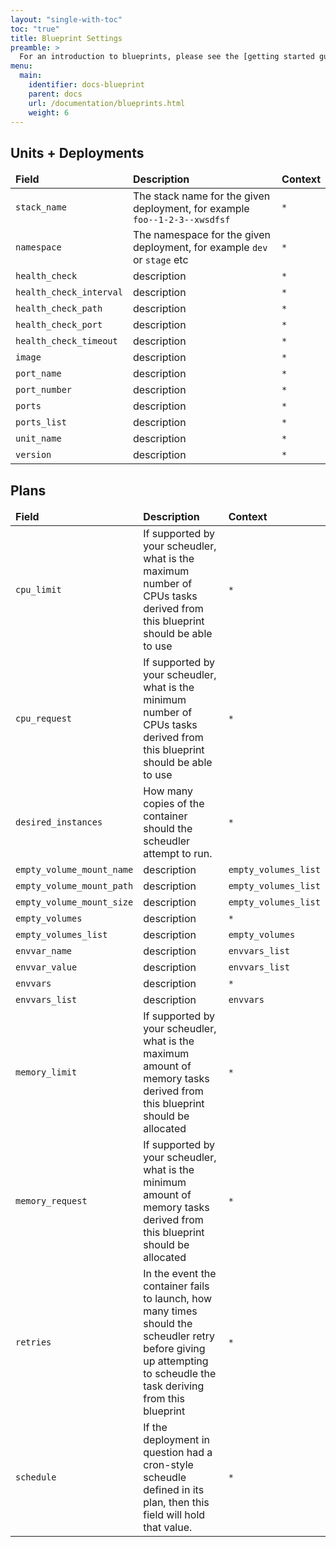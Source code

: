 ```yaml
---
layout: "single-with-toc"
toc: "true"
title: Blueprint Settings
preamble: >
  For an introduction to blueprints, please see the [getting started guide](/getting-started/blueprints.html). This reference covers the available template attributes that blueprint authors can use, along with some examples. For ease of reading, this reference for blueprint fields is broken down into a few logical sections.
menu:
  main:
    identifier: docs-blueprint
    parent: docs
    url: /documentation/blueprints.html
    weight: 6
---
```


## Units + Deployments

<table class="table table-striped">
  <thead>
    <tr>
      <td width="30%"><strong>Field</strong></td>
      <td><strong>Description</strong></td>
      <td><strong>Context</strong></td>
    </tr>
  </thead>
  <tbody>
    <tr>
      <td><code>stack_name</code></td>
      <td>The stack name for the given deployment, for example <code>foo--1-2-3--xwsdfsf</code></td>
      <td><code>*</code></td>
    </tr>
    <tr>
      <td><code>namespace</code></td>
      <td>The namespace for the given deployment, for example <code>dev</code> or <code>stage</code> etc</td>
      <td><code>*</code></td>
    </tr>
    <tr>
      <td><code>health_check</code></td>
      <td>description</td>
      <td><code>*</code></td>
    </tr>
    <tr>
      <td><code>health_check_interval</code></td>
      <td>description</td>
      <td><code>*</code></td>
    </tr>
    <tr>
      <td><code>health_check_path</code></td>
      <td>description</td>
      <td><code>*</code></td>
    </tr>
    <tr>
      <td><code>health_check_port</code></td>
      <td>description</td>
      <td><code>*</code></td>
    </tr>
    <tr>
      <td><code>health_check_timeout</code></td>
      <td>description</td>
      <td><code>*</code></td>
    </tr>
    <tr>
      <td><code>image</code></td>
      <td>description</td>
      <td><code>*</code></td>
    </tr>
    <tr>
      <td><code>port_name</code></td>
      <td>description</td>
      <td><code>*</code></td>
    </tr>
    <tr>
      <td><code>port_number</code></td>
      <td>description</td>
      <td><code>*</code></td>
    </tr>
    <tr>
      <td><code>ports</code></td>
      <td>description</td>
      <td><code>*</code></td>
    </tr>
    <tr>
      <td><code>ports_list</code></td>
      <td>description</td>
      <td><code>*</code></td>
    </tr>
    <tr>
      <td><code>unit_name</code></td>
      <td>description</td>
      <td><code>*</code></td>
    </tr>
    <tr>
      <td><code>version</code></td>
      <td>description</td>
      <td><code>*</code></td>
    </tr>
  </tbody>
</table>

## Plans

<table class="table table-striped">
  <thead>
    <tr>
      <td width="28%"><strong>Field</strong></td>
      <td><strong>Description</strong></td>
      <td width="28%"><strong>Context</strong></td>
    </tr>
  </thead>
  <tbody>
    <tr>
      <td><code>cpu_limit</code></td>
      <td>If supported by your scheudler, what is the maximum number of CPUs tasks derived from this blueprint should be able to use</td>
      <td><code>*</code></td>
    </tr>
    <tr>
      <td><code>cpu_request</code></td>
      <td>If supported by your scheudler, what is the minimum number of CPUs tasks derived from this blueprint should be able to use</td>
      <td><code>*</code></td>
    </tr>
    <tr>
      <td><code>desired_instances</code></td>
      <td>How many copies of the container should the scheudler attempt to run.</td>
      <td><code>*</code></td>
    </tr>
    <tr>
      <td><code>empty_volume_mount_name</code></td>
      <td>description</td>
      <td><code>empty_volumes_list</code></td>
    </tr>
    <tr>
      <td><code>empty_volume_mount_path</code></td>
      <td>description</td>
      <td><code>empty_volumes_list</code></td>
    </tr>
    <tr>
      <td><code>empty_volume_mount_size</code></td>
      <td>description</td>
      <td><code>empty_volumes_list</code></td>
    </tr>
    <tr>
      <td><code>empty_volumes</code></td>
      <td>description</td>
      <td><code>*</code></td>
    </tr>
    <tr>
      <td><code>empty_volumes_list</code></td>
      <td>description</td>
      <td><code>empty_volumes</code></td>
    </tr>
    <tr>
      <td><code>envvar_name</code></td>
      <td>description</td>
      <td><code>envvars_list</code></td>
    </tr>
    <tr>
      <td><code>envvar_value</code></td>
      <td>description</td>
      <td><code>envvars_list</code></td>
    </tr>
    <tr>
      <td><code>envvars</code></td>
      <td>description</td>
      <td><code>*</code></td>
    </tr>
    <tr>
      <td><code>envvars_list</code></td>
      <td>description</td>
      <td><code>envvars</code></td>
    </tr>
    <tr>
      <td><code>memory_limit</code></td>
      <td>If supported by your scheudler, what is the maximum amount of memory tasks derived from this blueprint should be allocated</td>
      <td><code>*</code></td>
    </tr>
    <tr>
      <td><code>memory_request</code></td>
      <td>If supported by your scheudler, what is the minimum amount of memory tasks derived from this blueprint should be allocated</td>
      <td><code>*</code></td>
    </tr>
    <tr>
      <td><code>retries</code></td>
      <td>In the event the container fails to launch, how many times should the scheudler retry before giving up attempting to scheudle the task deriving from this blueprint</td>
      <td><code>*</code></td>
    </tr>
    <tr>
      <td><code>schedule</code></td>
      <td>If the deployment in question had a cron-style scheudle defined in its plan, then this field will hold that value.</td>
      <td><code>*</code></td>
    </tr>
  </tbody>
</table>
